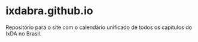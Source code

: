 # ixdabra.github.io
Repositório para o site com o calendário unificado de todos os capítulos do IxDA no Brasil.
